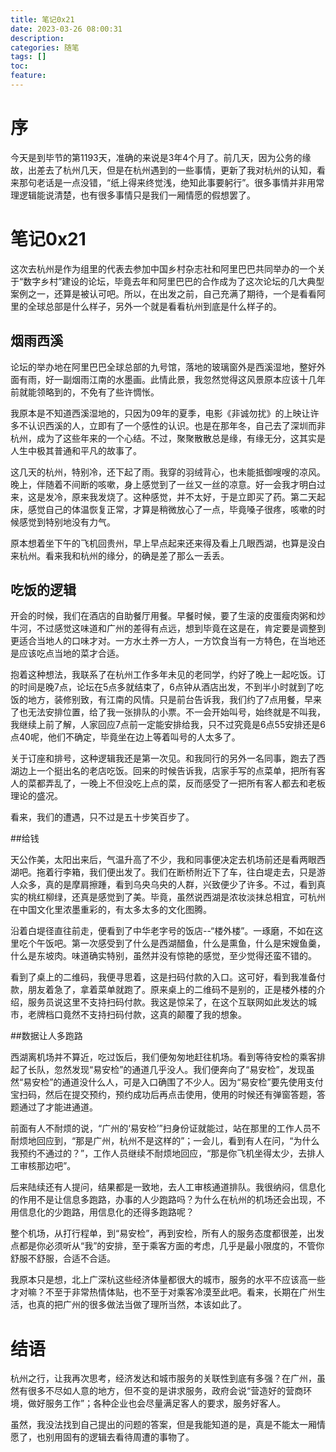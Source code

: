 ```yaml
---
title: 笔记0x21
date: 2023-03-26 08:00:31
description:
categories: 随笔
tags: []
toc:
feature:
---
```


# 序

今天是到毕节的第1193天，准确的来说是3年4个月了。前几天，因为公务的缘故，出差去了杭州几天，但是在杭州遇到的一些事情，更新了我对杭州的认知，看来那句老话是一点没错，“纸上得来终觉浅，绝知此事要躬行”。很多事情并非用常理逻辑能说清楚，也有很多事情只是我们一厢情愿的假想罢了。

<!-- more -->

# 笔记0x21

这次去杭州是作为组里的代表去参加中国乡村杂志社和阿里巴巴共同举办的一个关于“数字乡村”建设的论坛，毕竟去年和阿里巴巴的合作成为了这次论坛的几大典型案例之一，还算是被认可吧。所以，在出发之前，自己充满了期待，一个是看看阿里的全球总部是什么样子，另外一个就是看看杭州到底是什么样子的。

## 烟雨西溪

论坛的举办地在阿里巴巴全球总部的九号馆，落地的玻璃窗外是西溪湿地，整好外面有雨，好一副烟雨江南的水墨画。此情此景，我忽然觉得这风景原本应该十几年前就能领略到的，不免有了些许惆怅。

我原本是不知道西溪湿地的，只因为09年的夏季，电影《非诚勿扰》的上映让许多不认识西溪的人，立即有了一个感性的认识。也是在那年冬，自己去了深圳而非杭州，成为了这些年来的一个心结。不过，聚聚散散总是缘，有缘无分，这其实是人生中极其普通和平凡的故事了。

这几天的杭州，特别冷，还下起了雨。我穿的羽绒背心，也未能抵御嗖嗖的凉风。晚上，伴随着不间断的咳嗽，身上感觉到了一丝又一丝的凉意。好一会我才明白过来，这是发冷，原来我发烧了。这种感觉，并不太好，于是立即买了药。第二天起床，感觉自己的体温恢复正常，才算是稍微放心了一点，毕竟嗓子很疼，咳嗽的时候感觉到特别地没有力气。

原本想着坐下午的飞机回贵州，早上早点起来还来得及看上几眼西湖，也算是没白来杭州。看来我和杭州的缘分，的确是差了那么一丢丢。

## 吃饭的逻辑

开会的时候，我们在酒店的自助餐厅用餐。早餐时候，要了生滚的皮蛋瘦肉粥和炒牛河，不过感觉这味道和广州的差得有点远，想到毕竟在这是在，肯定要是调整到更适合当地人的口味才对。一方水土养一方人，一方饮食当有一方特色，在当地还是应该吃点当地的菜才合适。

抱着这种想法，我联系了在杭州工作多年未见的老同学，约好了晚上一起吃饭。订的时间是晚7点，论坛在5点多就结束了，6点钟从酒店出发，不到半小时就到了吃饭的地方，装修别致，有江南的风情。只是前台告诉我，我们约了7点用餐，早来了也无法安排位置，给了我一张排队的小票。不一会开始叫号，始终就是不叫我，我继续上前了解，人家回应7点前一定能安排给我，只不过究竟是6点55安排还是6点40呢，他们不确定，毕竟坐在边上等着叫号的人太多了。

关于订座和排号，这种逻辑我还是第一次见。和我同行的另外一名同事，跑去了西湖边上一个挺出名的老店吃饭。回来的时候告诉我，店家手写的点菜单，把所有客人的菜都弄乱了，一晚上不但没吃上点的菜，反而感受了一把所有客人都去和老板理论的盛况。

看来，我们的遭遇，只不过是五十步笑百步了。

##给钱

天公作美，太阳出来后，气温升高了不少，我和同事便决定去机场前还是看两眼西湖吧。拖着行李箱，我们便出发了。我们在断桥附近下了车，往白堤走去，只是游人众多，真的是摩肩擦踵，看到乌央乌央的人群，兴致便少了许多。不过，看到真实的桃红柳绿，还真是感觉到了美。毕竟，虽然说西湖是浓妆淡抹总相宜，可杭州在中国文化里浓墨重彩的，有太多太多的文化图腾。

沿着白堤径直往前走，便看到了中华老字号的饭店--“楼外楼”。一琢磨，不如在这里吃个午饭吧。第一次感受到了什么是西湖醋鱼，什么是熏鱼，什么是宋嫂鱼羹，什么是东坡肉。味道确实特别，虽然并没有惊艳的感觉，至少觉得还蛮不错的。

看到了桌上的二维码，我便寻思着，这是扫码付款的入口。这可好，看到我准备付款，朋友着急了，拿着菜单就跑了。原来桌上的二维码不是别的，正是楼外楼的介绍，服务员说这里不支持扫码付款。我这是惊呆了，在这个互联网如此发达的城市，老牌档口竟然不支持扫码付款，这真的颠覆了我的想象。

##数据让人多跑路 

西湖离机场并不算近，吃过饭后，我们便匆匆地赶往机场。看到等待安检的乘客排起了长队，忽然发现“易安检”的通道几乎没人。我们便奔向了“易安检”，发现虽然“易安检”的通道没什么人，可是入口确围了不少人。因为“易安检”要先使用支付宝扫码，然后在提交预约，预约成功后再点击使用，使用的时候还有弹窗答题，答题通过了才能进通道。

前面有人不耐烦的说，“广州的‘易安检’”扫身份证就能过，站在那里的工作人员不耐烦地回应到，“那是广州，杭州不是这样的”；一会儿，看到有人在问，“为什么我预约不通过的？”，工作人员继续不耐烦地回应，“那是你飞机坐得太少，去排人工审核那边吧”。

后来陆续还有人提问，结果都是一致地，去人工审核通道排队。我很纳闷，信息化的作用不是让信息多跑路，办事的人少跑路吗？为什么在杭州的机场还会出现，不用信息化的少跑路，用信息化的还得多跑路呢？

整个机场，从打行程单，到“易安检”，再到安检，所有人的服务态度都很差，出发点都是你必须听从“我”的安排，至于乘客方面的考虑，几乎是最小限度的，不管你舒服不舒服，合适不合适。

我原本只是想，北上广深杭这些经济体量都很大的城市，服务的水平不应该高一些才对嘛？不至于非常热情体贴，也不至于对乘客冷漠至此吧。看来，长期在广州生活，也真的把广州的很多做法当做了理所当然，本该如此了。

# 结语

杭州之行，让我再次思考，经济发达和城市服务的关联性到底有多强？在广州，虽然有很多不尽如人意的地方，但不变的是讲求服务，政府会说“营造好的营商环境，做好服务工作”；各种企业也会尽量满足客人的要求，服务好客人。

虽然，我没法找到自己提出的问题的答案，但是我能知道的是，真是不能太一厢情愿了，也别用固有的逻辑去看待周遭的事物了。